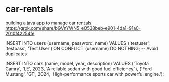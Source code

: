 # car-rentals
building a java app to manage car rentals
https://grok.com/share/bGVnYWN5_e0538beb-e901-4da1-91a0-2010f42254fe

INSERT INTO users (username, password, name) VALUES ('testuser', 'testpass', 'Test User')
ON CONFLICT (username) DO NOTHING;  -- Avoid duplicates

INSERT INTO cars (name, model, year, description) VALUES 
('Toyota Camry', 'LE', 2023, 'A reliable sedan with good fuel efficiency.'),
('Ford Mustang', 'GT', 2024, 'High-performance sports car with powerful engine.');
